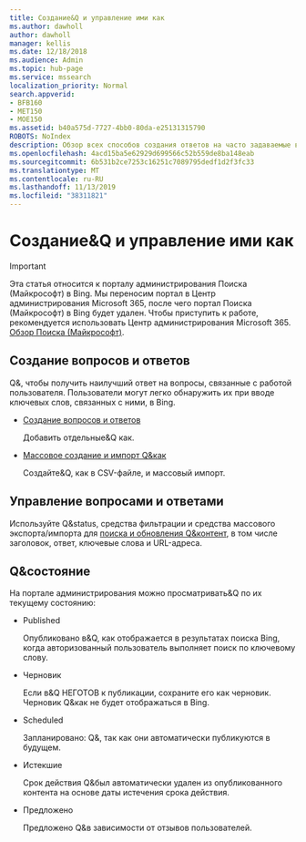 ```yaml
---
title: Создание&Q и управление ими как
ms.author: dawholl
author: dawholl
manager: kellis
ms.date: 12/18/2018
ms.audience: Admin
ms.topic: hub-page
ms.service: mssearch
localization_priority: Normal
search.appverid:
- BFB160
- MET150
- MOE150
ms.assetid: b40a575d-7727-4bb0-80da-e25131315790
ROBOTS: NoIndex
description: Обзор всех способов создания ответов на часто задаваемые вопросы на портале администрирования поиска Microsoft
ms.openlocfilehash: 4acd15ba5e62929d699566c52b559de8ba148eab
ms.sourcegitcommit: 6b531b2ce7253c16251c7089795dedf1d2f3fc33
ms.translationtype: MT
ms.contentlocale: ru-RU
ms.lasthandoff: 11/13/2019
ms.locfileid: "38311821"
---
```

# <a name="create-and-manage-qas"></a>Создание&Q и управление ими как

> [!IMPORTANT]
> Эта статья относится к порталу администрирования Поиска (Майкрософт) в Bing. Мы переносим портал в Центр администрирования Microsoft 365, после чего портал Поиска (Майкрософт) в Bing будет удален. Чтобы приступить к работе, рекомендуется использовать Центр администрирования Microsoft 365. [Обзор Поиска (Майкрософт)](overview-microsoft-search.md).
    
## <a name="create-qas"></a>Создание вопросов и ответов

Q&, чтобы получить наилучший ответ на вопросы, связанные с работой пользователя. Пользователи могут легко обнаружить их при вводе ключевых слов, связанных с ними, в Bing.
  
- [Создание вопросов и ответов](create-qas.md)
    
    Добавить отдельные&Q как.
    
- [Массовое создание и импорт Q&как](bulk-create-qas.md)
    
    Создайте&Q, как в CSV-файле, и массовый импорт.
    
## <a name="manage-qas"></a>Управление вопросами и ответами

Используйте Q&status, средства фильтрации и средства массового экспорта/импорта для [поиска и обновления Q&контент](manage-qas.md), в том числе заголовок, ответ, ключевые слова и URL-адреса.
  
## <a name="qa-status"></a>Q&состояние

На портале администрирования можно просматривать&Q по их текущему состоянию:
  
- Published
    
    Опубликовано в&Q, как отображается в результатах поиска Bing, когда авторизованный пользователь выполняет поиск по ключевому слову.
    
- Черновик
    
    Если в&Q НЕГОТОВ к публикации, сохраните его как черновик. Черновик Q&как не будет отображаться в Bing.
    
- Scheduled
    
    Запланировано: Q&, так как они автоматически публикуются в будущем.
    
- Истекшие
    
    Срок действия Q&был автоматически удален из опубликованного контента на основе даты истечения срока действия.
    
- Предложено
    
    Предложено Q&в зависимости от отзывов пользователей.

  

